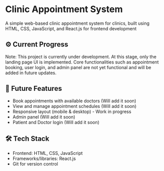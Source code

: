# Clinic Appointment System

A simple web-based clinic appointment system for clinics, built using HTML, CSS, JavaScript, and React.js for frontend development

## ⚙️ Current Progress

Note: This project is currently under development. At this stage, only the landing page UI is implemented. Core functionalities such as appointment booking, user login, and admin panel are not yet functional and will be added in future updates.

## 🚀 Future Features

- Book appointments with available doctors (Will add it soon)
- View and manage appointment schedules (Will add it soon)
- Responsive layout (mobile & desktop) - Work in progress
- Admin panel (Will add it soon)
- Patient and Doctor login (Will add it soon)

## 🛠 Tech Stack

- Frontend: HTML, CSS, JavaScript
- Frameworks/libraries: React.js
- Git for version control
